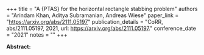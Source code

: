 +++
title = "A {PTAS} for the horizontal rectangle stabbing problem"
authors = "Arindam Khan, Aditya Subramanian, Andreas Wiese"
paper_link = "https://arxiv.org/abs/2111.05197"
publication_details = "CoRR, abs/2111.05197, 2021, url: <a href='https://arxiv.org/abs/2111.05197' target='_blank'>https://arxiv.org/abs/2111.05197</a>."
conference_date = "2021"
notes = ""
+++

<b>Abstract:</b>
